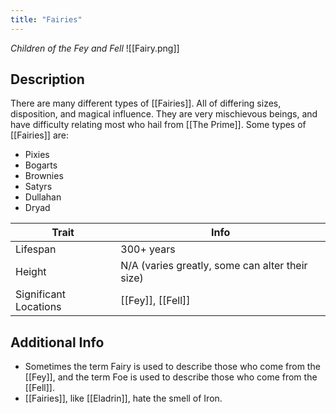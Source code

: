 ```yaml
---
title: "Fairies"
---
```

*Children of the Fey and Fell*
![[Fairy.png]]

## Description
There are many different types of [[Fairies]]. All of differing sizes, disposition, and magical influence. They are very mischievous beings, and have difficulty relating most who hail from [[The Prime]]. Some types of [[Fairies]] are:
- Pixies
- Bogarts
- Brownies
- Satyrs
- Dullahan
- Dryad

| Trait | Info |
| --- | --- |
| Lifespan | 300+ years |
| Height | N/A (varies greatly, some can alter their size) |
| Significant Locations | [[Fey]], [[Fell]] |

## Additional Info
- Sometimes the term Fairy is used to describe those who come from the [[Fey]], and the term Foe is used to describe those who come from the [[Fell]].
- [[Fairies]], like [[Eladrin]], hate the smell of Iron.
